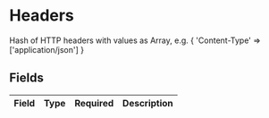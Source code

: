 # Headers

Hash of HTTP headers with values as Array, e.g. { 'Content-Type' => ['application/json'] }


## Fields

| Field       | Type        | Required    | Description |
| ----------- | ----------- | ----------- | ----------- |